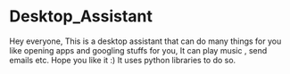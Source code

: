 # Desktop_Assistant
Hey everyone, This is a desktop assistant that can do many things for you like opening apps and googling stuffs for you, It can play music , send emails etc. Hope you like it :)
It uses python libraries to do so.
